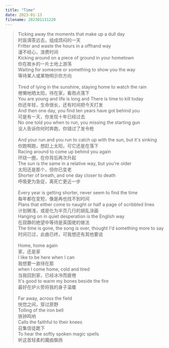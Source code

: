```yaml
---
title: "Time"
date: 2023-01-13
filename: 202301131220
---
```


>Ticking away the  moments that make up a dull day\
时辰滴答远去，组成烦闷的一天\
Fritter and waste the hours in a offhand way\
漫不经心，浪费时间\
Kicking around on a piece of ground in your hometown\
你在故乡的一片土地上游荡\
Waiting for someone or something to show you the way\
等待某人或某物明示你方向\
<br>Tired of lying in the sunshine, staying home to watch the rain\
倦懒地晒太阳，待在家，看雨点落下\
You are young and life is long and There is time to kill today\
你还年轻，生命很长，还有时间把今天打发\
And then one day, you find ten years have got behind you\
可是有一天，你发现十年已经过去\
No one told you when to run, you missing the starting gun\
没人告诉你何时奔跑，你错过了发令枪\
<br>And your run and you run to catch up with the sun, but it's sinking\
你跑啊跑，想赶上太阳，可它还是在落下\
Racing around to come up behind you again\
环绕一圈，在你背后再次升起\
The sun is the same in a relative way, but you're older\
太阳还是那个，但你已变老\
Shorter of breath, and one day closer to death\
呼吸更为急促，离死亡更近一步\
<br>Every year is getting shorter, never seem to find the time\
每年都在变短，像是再也找不到时间\
Plans that either come to naught or half a page of scribbled lines\
计划搁浅，或是化为半页几行的胡乱涂画\
Hanging on in quiet desperation is the English way\
在寂静的绝望中等待是英国佬的做法\
The time is gone, the song is over, thought I'd something more to say\
时间已过，此曲已终，可我想还有其他要说\
<br>Home, home again\
家，还是家\
I like to be here when I can\
我想要一直待在那\
when I come home, cold and tired\
当我回到家，已经冰冷而疲倦\
It's good to warm my bones beside the fire\
最好在炉火旁将我的身子温暖\
<br>Far away, across the field\
恍惚之间，穿过原野\
Tolling of the iron bell\
铁钟鸣响\
Calls the faithful to their knees\
召集信徒跪下\
To hear the softly spoken magic spells\
听这首轻柔的魔曲飘扬